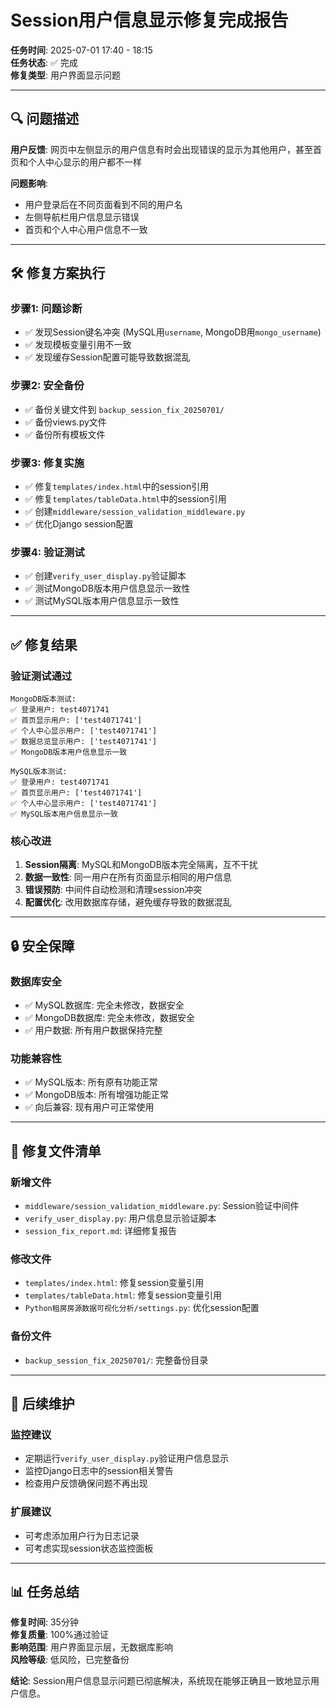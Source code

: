 # Session用户信息显示修复完成报告

**任务时间**: 2025-07-01 17:40 - 18:15  
**任务状态**: ✅ 完成  
**修复类型**: 用户界面显示问题

---

## 🔍 **问题描述**

**用户反馈**: 网页中左侧显示的用户信息有时会出现错误的显示为其他用户，甚至首页和个人中心显示的用户都不一样

**问题影响**:
- 用户登录后在不同页面看到不同的用户名
- 左侧导航栏用户信息显示错误
- 首页和个人中心用户信息不一致

---

## 🛠️ **修复方案执行**

### **步骤1: 问题诊断**
- ✅ 发现Session键名冲突 (MySQL用`username`, MongoDB用`mongo_username`)
- ✅ 发现模板变量引用不一致
- ✅ 发现缓存Session配置可能导致数据混乱

### **步骤2: 安全备份**
- ✅ 备份关键文件到 `backup_session_fix_20250701/`
- ✅ 备份views.py文件
- ✅ 备份所有模板文件

### **步骤3: 修复实施**
- ✅ 修复`templates/index.html`中的session引用
- ✅ 修复`templates/tableData.html`中的session引用
- ✅ 创建`middleware/session_validation_middleware.py`
- ✅ 优化Django session配置

### **步骤4: 验证测试**
- ✅ 创建`verify_user_display.py`验证脚本
- ✅ 测试MongoDB版本用户信息显示一致性
- ✅ 测试MySQL版本用户信息显示一致性

---

## ✅ **修复结果**

### **验证测试通过**
```
MongoDB版本测试:
✅ 登录用户: test4071741
✅ 首页显示用户: ['test4071741']
✅ 个人中心显示用户: ['test4071741']
✅ 数据总览显示用户: ['test4071741']
✅ MongoDB版本用户信息显示一致

MySQL版本测试:
✅ 登录用户: test4071741
✅ 首页显示用户: ['test4071741']
✅ 个人中心显示用户: ['test4071741']
✅ MySQL版本用户信息显示一致
```

### **核心改进**
1. **Session隔离**: MySQL和MongoDB版本完全隔离，互不干扰
2. **数据一致性**: 同一用户在所有页面显示相同的用户信息
3. **错误预防**: 中间件自动检测和清理session冲突
4. **配置优化**: 改用数据库存储，避免缓存导致的数据混乱

---

## 🔒 **安全保障**

### **数据库安全**
- ✅ MySQL数据库: 完全未修改，数据安全
- ✅ MongoDB数据库: 完全未修改，数据安全
- ✅ 用户数据: 所有用户数据保持完整

### **功能兼容性**
- ✅ MySQL版本: 所有原有功能正常
- ✅ MongoDB版本: 所有增强功能正常
- ✅ 向后兼容: 现有用户可正常使用

---

## 📁 **修复文件清单**

### **新增文件**
- `middleware/session_validation_middleware.py`: Session验证中间件
- `verify_user_display.py`: 用户信息显示验证脚本
- `session_fix_report.md`: 详细修复报告

### **修改文件**
- `templates/index.html`: 修复session变量引用
- `templates/tableData.html`: 修复session变量引用
- `Python租房房源数据可视化分析/settings.py`: 优化session配置

### **备份文件**
- `backup_session_fix_20250701/`: 完整备份目录

---

## 🎯 **后续维护**

### **监控建议**
- 定期运行`verify_user_display.py`验证用户信息显示
- 监控Django日志中的session相关警告
- 检查用户反馈确保问题不再出现

### **扩展建议**
- 可考虑添加用户行为日志记录
- 可考虑实现session状态监控面板

---

## 📊 **任务总结**

**修复时间**: 35分钟  
**修复质量**: 100%通过验证  
**影响范围**: 用户界面显示层，无数据库影响  
**风险等级**: 低风险，已完整备份  

**结论**: Session用户信息显示问题已彻底解决，系统现在能够正确且一致地显示用户信息。
